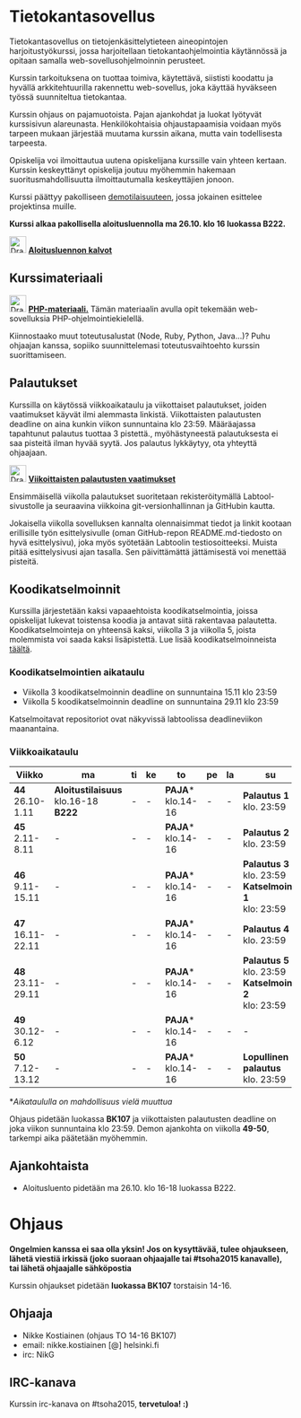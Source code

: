 # Tietokantasovellus

Tietokantasovellus on tietojenkäsittelytieteen aineopintojen harjoitustyökurssi, jossa harjoitellaan tietokantaohjelmointia käytännössä ja opitaan samalla web-sovellusohjelmoinnin perusteet.

Kurssin tarkoituksena on tuottaa toimiva, käytettävä, siististi koodattu ja hyvällä arkkitehtuurilla rakennettu web-sovellus, joka käyttää hyväkseen työssä suunniteltua tietokantaa.

Kurssin ohjaus on pajamuotoista. Pajan ajankohdat ja luokat lyötyvät kurssisivun alareunasta. Henkilökohtaisia ohjaustapaamisia voidaan myös tarpeen mukaan järjestää muutama kurssin aikana, mutta vain todellisesta tarpeesta.

Opiskelija voi ilmoittautua uutena opiskelijana kurssille vain yhteen kertaan. Kurssin keskeyttänyt opiskelija joutuu myöhemmin hakemaan suoritusmahdollisuutta ilmoittautumalla keskeyttäjien jonoon.

Kurssi päättyy pakolliseen <a href="http://advancedkittenry.github.io/aikataulu/demo.html">demotilaisuuteen</a>, jossa jokainen esittelee projektinsa muille.

**Kurssi alkaa pakollisella aloitusluennolla ma 26.10. klo 16 luokassa B222.**

<img src="https://assets-cdn.github.com/images/icons/emoji/unicode/1f449.png" alt="Drawing" height="30" width="30"/> **<a href="https://github.com/AdvancedKittenry/Periodi2-2015/raw/gh-pages/kalvot/aloitusluento.pdf">Aloitusluennon kalvot</a>** 


## Kurssimateriaali

<img src="https://assets-cdn.github.com/images/icons/emoji/unicode/1f449.png" alt="Drawing" height="30" width="30"/>  **<a href="http://tsoha.github.io">PHP-materiaali.</a>** Tämän materiaalin avulla opit tekemään web-sovelluksia PHP-ohjelmointiekielellä.

Kiinnostaako muut toteutusalustat (Node, Ruby, Python, Java...)? Puhu ohjaajan kanssa, sopiiko suunnittelemasi toteutusvaihtoehto kurssin suorittamiseen.

## Palautukset

Kurssilla on käytössä viikkoaikataulu ja viikottaiset palautukset, joiden vaatimukset käyvät ilmi alemmasta linkistä. Viikottaisten palautusten deadline on aina kunkin viikon sunnuntaina klo 23:59. Määräajassa tapahtunut palautus tuottaa 3 pistettä., myöhästyneestä palautuksesta ei saa pisteitä ilman hyvää syytä. Jos palautus lykkäytyy, ota yhteyttä ohjaajaan. 

<img src="https://assets-cdn.github.com/images/icons/emoji/unicode/1f449.png" alt="Drawing" height="30" width="30"/> **[Viikoittaisten palautusten vaatimukset](ohjeet/Palautukset.md)**

Ensimmäisellä viikolla palautukset suoritetaan rekisteröitymällä Labtool-sivustolle ja seuraavina viikkoina git-versionhallinnan ja GitHubin kautta.

<!-- <img src="https://assets-cdn.github.com/images/icons/emoji/unicode/1f449.png" alt="Drawing" height="30" width="30"/> **<a href="http://tsoha-labtool.herokuapp.com/register">Rekisteröidy Labtool-sivustolle</a>** **Älä rekisteröidy ennen 3.9!** -->

Jokaisella viikolla sovelluksen kannalta olennaisimmat tiedot ja linkit kootaan erillisille työn esittelysivulle (oman GitHub-repon README.md-tiedosto on hyvä esittelysivu), joka myös syötetään Labtoolin testiosoitteeksi. Muista pitää esittelysivusi ajan tasalla. Sen päivittämättä jättämisestä voi menettää pisteitä.

## Koodikatselmoinnit

Kurssilla järjestetään kaksi vapaaehtoista koodikatselmointia, joissa opiskelijat lukevat toistensa koodia ja antavat siitä rakentavaa palautetta. Koodikatselmointeja on yhteensä kaksi, viikolla 3 ja viikolla 5, joista molemmista voi saada kaksi lisäpistettä. Lue lisää koodikatselmoinneista <a href="http://advancedkittenry.github.io/aikataulu/koodikatselmointi.html">täältä</a>.

### Koodikatselmointien aikataulu

* Viikolla 3 koodikatselmoinnin deadline on sunnuntaina 15.11 klo 23:59
* Viikolla 5 koodikatselmoinnin deadline on sunnuntaina 29.11 klo 23:59

Katselmoitavat repositoriot ovat näkyvissä labtoolissa deadlineviikon maanantaina.

### Viikkoaikataulu

| Viikko | ma | ti | ke | to | pe | la | su |
| --- | --- | --- | --- | --- | --- | --- | --- |
| **44** <br> 26.10-1.11 |**Aloitustilaisuus**<br>klo.16-18<br> **B222** |  -  |  -  |**PAJA***<br>klo.14-16|  -  |  -  |  **Palautus 1** <br> klo. 23:59 |
| **45** <br> 2.11-8.11 |  -  |  -  |  -  |**PAJA***<br>klo.14-16|  -  |  -  |  **Palautus 2** <br> klo. 23:59 |
| **46** <br> 9.11-15.11 |  -  |  -  |  -  |**PAJA***<br>klo.14-16|  -  |  -  |  **Palautus 3** <br> klo. 23:59 <br> **Katselmointi 1** <br> klo: 23:59  |
| **47** <br> 16.11-22.11 |  -  |  -  |  -  |**PAJA***<br>klo.14-16|  -  |  -  |  **Palautus 4** <br> klo. 23:59 |
| **48** <br> 23.11-29.11 |  -  |  -  |  -  |**PAJA***<br>klo.14-16|  -  |  -  |  **Palautus 5** <br> klo. 23:59 <br> **Katselmointi 2** <br> klo: 23:59  |
| **49** <br> 30.12-6.12 |  -  |  -  |  -  |**PAJA***<br>klo.14-16|  -  |  -  |  -  |
| **50** <br> 7.12-13.12 |  -  |  -  |  -  |**PAJA***<br>klo.14-16|  -  |  -  | **Lopullinen palautus** <br> klo. 23:59 |

**Aikataululla on mahdollisuus vielä muuttua*

Ohjaus pidetään luokassa **BK107** ja viikottaisten palautusten deadline on joka viikon sunnuntaina klo 23:59. Demon ajankohta on viikolla **49-50**, tarkempi aika päätetään myöhemmin.

## Ajankohtaista

* Aloitusluento pidetään ma 26.10. klo 16-18 luokassa B222.

# Ohjaus

**Ongelmien kanssa ei saa olla yksin! Jos on kysyttävää, tulee ohjaukseen, lähetä viestiä irkissä (joko suoraan ohjaajalle tai #tsoha2015 kanavalle), tai lähetä ohjaajalle sähköpostia**

Kurssin ohjaukset pidetään **luokassa BK107** torstaisin 14-16.

## Ohjaaja

* Nikke Kostiainen (ohjaus TO 14-16 BK107)
 * email: nikke.kostiainen [@] helsinki.fi
 * irc: NikG


## IRC-kanava

Kurssin irc-kanava on #tsoha2015, **tervetuloa! :)**
